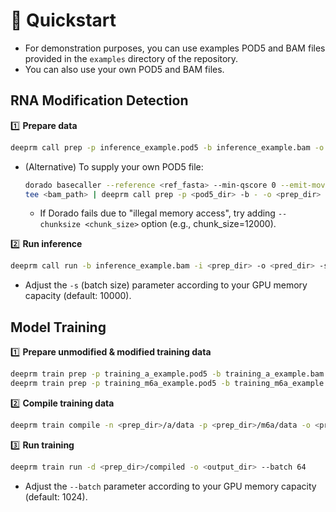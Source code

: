 # 🚀 Quickstart
* For demonstration purposes, you can use examples POD5 and BAM files provided in the `examples` directory of the repository.
* You can also use your own POD5 and BAM files.

## RNA Modification Detection
1️⃣ **Prepare data**
```bash
deeprm call prep -p inference_example.pod5 -b inference_example.bam -o <prep_dir>
```
* (Alternative) To supply your own POD5 file:
  ```bash
  dorado basecaller --reference <ref_fasta> --min-qscore 0 --emit-moves rna004_130bps_sup@v5.0.0 <pod5_dir> | \
  tee <bam_path> | deeprm call prep -p <pod5_dir> -b - -o <prep_dir>
  ```
    * If Dorado fails due to "illegal memory access", try adding `--chunksize <chunk_size>` option (e.g., chunk_size=12000).

2️⃣ **Run inference**
```bash
deeprm call run -b inference_example.bam -i <prep_dir> -o <pred_dir> -s 1000
```
* Adjust the `-s` (batch size) parameter according to your GPU memory capacity (default: 10000).

## Model Training
1️⃣ **Prepare unmodified & modified training data**
```bash
deeprm train prep -p training_a_example.pod5 -b training_a_example.bam -o <prep_dir>/a
deeprm train prep -p training_m6a_example.pod5 -b training_m6a_example.bam -o <prep_dir>/m6a
```

2️⃣ **Compile training data**
```bash
deeprm train compile -n <prep_dir>/a/data -p <prep_dir>/m6a/data -o <prep_dir>/compiled
```

3️⃣ **Run training**
```bash
deeprm train run -d <prep_dir>/compiled -o <output_dir> --batch 64
```
* Adjust the `--batch` parameter according to your GPU memory capacity (default: 1024).

